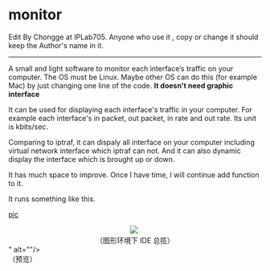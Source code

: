 monitor
=======

Edit By Chongge at IPLab705. Anyone who use it , copy or change it should keep the Author's name in it.
********
A small and light software to monitor each  interface‘s traffic on your computer. The OS must be Linux. 
Maybe other OS can do this (for example Mac) by just changing one line of the code.
**It doesn't need graphic interface**

It can be used for displaying each interface's traffic in your computer. For example each interface's in packet, out packet, in rate and out rate. Its unit is kbits/sec.

Comparing to iptraf, it can dispaly all interface on your computer including virtual network interface which iptraf can not. And it can also dynamic display the interface which is brought up or down.

It has much space to improve. Once I have time, I will continue add function to it.

It runs something like this.

[pic](https://github.com/guyannanfei25/monitor/blob/master/pic/screen.png)
<div align="center">
<img src="<div align="center">
<img src="https://github.com/yangyangwithgnu/use_vim_as_ide/blob/master/pics/%E5%9B%BE%E5%BD%A2%E7%8E%AF%E5%A2%83%E4%B8%8B%20IDE%20%E6%80%BB%E6%8F%BD.png" alt=""/><br />
（图形环境下 IDE 总揽）
</div>" alt=""/><br />
（预览）
</div>